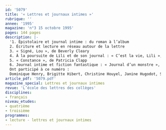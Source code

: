```yaml
---
id: '5079'
title: '« Lettres et journaux intimes »'
rubrique: ''
annee: '1995'
magazine: 'n°3 15 octobre 1995'
pages: 144 pages
description: |-
  '1. Épistolaire et journal intime : du roman à l’album
  2. Écriture et lecture en réseau autour de la lettre
  3. « Signé, Lou », de Beverly Cleary
  4. À la poursuite de Lili et de son journal : « C’est la vie, Lili », de Valérie Dayre
  5. « Constance », de Patricia Clapp
  6. Journal intime et fiction fantastique : « Journal d’un monstre », de Richard Matheson
  Ont participé à ce numéro :
  Dominique Henry, Brigitte Hibert, Christine Houyel, Janine Hugodot, Sophie Josselin, Denise Laboureau, Christian Poslaniec et Jean-Pierre Tusseau'
article_pdf: '5079.pdf'
magazine_special: Lettres et journaux intimes
revue: 'L’école des lettres des collèges'
disciplines:
- français
niveau_etudes:
- quatrième
- troisième
programmes:
- lecture - lettres et journaux intimes
---
```

